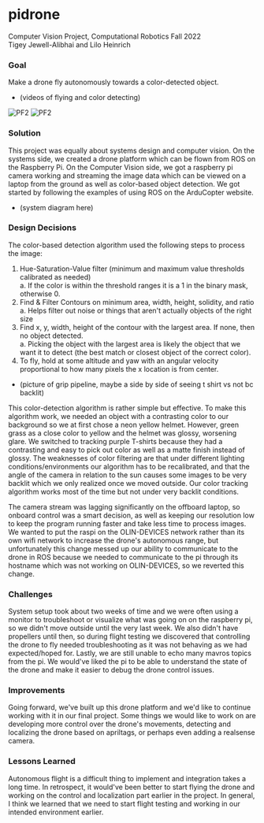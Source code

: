 # pidrone
Computer Vision Project, Computational Robotics Fall 2022  
Tigey Jewell-Alibhai and Lilo Heinrich

### Goal
Make a drone fly autonomously towards a color-detected object.

- (videos of flying and color detecting)

![PF2](https://user-images.githubusercontent.com/29106192/195743695-44183f7d-efc2-4276-8fea-d3ee0241bc8f.gif)
![PF2](https://user-images.githubusercontent.com/29106192/195743695-44183f7d-efc2-4276-8fea-d3ee0241bc8f.gif)


### Solution
This project was equally about systems design and computer vision. On the systems side, we created a drone platform which can be flown from ROS on the Raspberry Pi. On the Computer Vision side, we got a raspberry pi camera working and streaming the image data which can be viewed on a laptop from the ground as well as color-based object detection. We got started by following the examples of using ROS on the ArduCopter website.

- (system diagram here)  


### Design Decisions
The color-based detection algorithm used the following steps to process the image:  
1. Hue-Saturation-Value filter (minimum and maximum value thresholds calibrated as needed)    
  a. If the color is within the threshold ranges it is a 1 in the binary mask, otherwise 0.  
2. Find & Filter Contours on minimum area, width, height, solidity, and ratio  
  a. Helps filter out noise or things that aren't actually objects of the right size   
3. Find x, y, width, height of the contour with the largest area. If none, then no object detected.   
  a. Picking the object with the largest area is likely the object that we want it to detect (the best match or closest object of the correct color).  
4. To fly, hold at some altitude and yaw with an angular velocity proportional to how many pixels the x location is from center.  

- (picture of grip pipeline, maybe a side by side of seeing t shirt vs not bc backlit)

This color-detection algorithm is rather simple but effective. To make this algorithm work, we needed an object with a contrasting color to our background so we at first chose a neon yellow helmet. However, green grass as a close color to yellow and the helmet was glossy, worsening glare. We switched to tracking purple T-shirts because they had a contrasting and easy to pick out color as well as a matte finish instead of glossy. The weaknesses of color filtering are that under different lighting conditions/environments our algorithm has to be recalibrated, and that the angle of the camera in relation to the sun causes some images to be very backlit which we only realized once we moved outside. Our color tracking algorithm works most of the time but not under very backlit conditions.

The camera stream was lagging significantly on the offboard laptop, so onboard control was a smart decision, as well as keeping our resolution low to keep the program running faster and take less time to process images. We wanted to put the raspi on the OLIN-DEVICES network rather than its own wifi network to increase the drone's autonomous range, but unfortunately this change messed up our ability to communicate to the drone in ROS because we needed to communicate to the pi through its hostname which was not working on OLIN-DEVICES, so we reverted this change. 

### Challenges
System setup took about two weeks of time and we were often using a monitor to troubleshoot or visualize what was going on on the raspberry pi, so we didn't move outside until the very last week. We also didn't have propellers until then, so during flight testing we discovered that controlling the drone to fly needed troubleshooting as it was not behaving as we had expected/hoped for. Lastly, we are still unable to echo many mavros topics from the pi. We would've liked the pi to be able to understand the state of the drone and make it easier to debug the drone control issues. 

### Improvements
Going forward, we've built up this drone platform and we'd like to continue working with it in our final project. Some things we would like to work on are developing more control over the drone's movements, detecting and localizing the drone based on apriltags, or perhaps even adding a realsense camera.

### Lessons Learned
Autonomous flight is a difficult thing to implement and integration takes a long time. In retrospect, it would've been better to start flying the drone and working on the control and localization part earlier in the project. In general, I think we learned that we need to start flight testing and working in our intended environment earlier.
